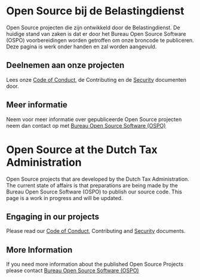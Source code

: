 # Open Source bij de Belastingdienst

Open Source projecten die zijn ontwikkeld door de Belastingdienst.
De huidige stand van zaken is dat er door het Bureau Open Source Software (OSPO) voorbereidingen worden getroffen om onze broncode te publiceren.
Deze pagina is werk onder handen en zal worden aangevuld.

## Deelnemen aan onze projecten

Lees onze [Code of Conduct](CODE_OF_CONDUCT.md), de Contributing en de [Security](SECURITY.md) documenten door.

## Meer informatie

Neem voor meer informatie over gepubliceerde Open Source projecten neem dan contact op met [Bureau Open Source Software (OSPO)](mailto:bureauopensourcesoftware@belastingdienst.nl)

# Open Source at the Dutch Tax Administration

Open Source projects that are developed by the Dutch Tax Administration.
The current state of affairs is that preparations are being made by the Bureau Open Source Software (OSPO) to publish our source code.
This page is a work in progress and will be updated.

## Engaging in our projects

Please read our [Code of Conduct](CODE_OF_CONDUCT.md), Contributing and [Security](SECURITY.md) documents.

## More Information

If you need more information about the published Open Source Projects please contact [Bureau Open Source Software (OSPO)](mailto:bureauopensourcesoftware@belastingdienst.nl)
